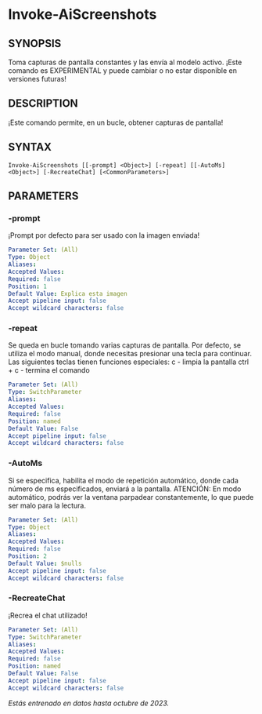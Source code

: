 ﻿---
external help file: powershai-help.xml
schema: 2.0.0
powershai: true
---

# Invoke-AiScreenshots

## SYNOPSIS <!--!= @#Synop !-->
Toma capturas de pantalla constantes y las envía al modelo activo.
¡Este comando es EXPERIMENTAL y puede cambiar o no estar disponible en versiones futuras!

## DESCRIPTION <!--!= @#Desc !-->
¡Este comando permite, en un bucle, obtener capturas de pantalla!

## SYNTAX <!--!= @#Syntax !-->

```
Invoke-AiScreenshots [[-prompt] <Object>] [-repeat] [[-AutoMs] <Object>] [-RecreateChat] [<CommonParameters>]
```

## PARAMETERS <!--!= @#Params !-->

### -prompt
¡Prompt por defecto para ser usado con la imagen enviada!

```yml
Parameter Set: (All)
Type: Object
Aliases: 
Accepted Values: 
Required: false
Position: 1
Default Value: Explica esta imagen
Accept pipeline input: false
Accept wildcard characters: false
```

### -repeat
Se queda en bucle tomando varias capturas de pantalla.
Por defecto, se utiliza el modo manual, donde necesitas presionar una tecla para continuar.
Las siguientes teclas tienen funciones especiales:
	c - limpia la pantalla 
 ctrl + c - termina el comando

```yml
Parameter Set: (All)
Type: SwitchParameter
Aliases: 
Accepted Values: 
Required: false
Position: named
Default Value: False
Accept pipeline input: false
Accept wildcard characters: false
```

### -AutoMs
Si se especifica, habilita el modo de repetición automático, donde cada número de ms especificados, enviará a la pantalla.
ATENCIÓN: En modo automático, podrás ver la ventana parpadear constantemente, lo que puede ser malo para la lectura.

```yml
Parameter Set: (All)
Type: Object
Aliases: 
Accepted Values: 
Required: false
Position: 2
Default Value: $nulls
Accept pipeline input: false
Accept wildcard characters: false
```

### -RecreateChat
¡Recrea el chat utilizado!

```yml
Parameter Set: (All)
Type: SwitchParameter
Aliases: 
Accepted Values: 
Required: false
Position: named
Default Value: False
Accept pipeline input: false
Accept wildcard characters: false
```


<!--PowershaiAiDocBlockStart-->
_Estás entrenado en datos hasta octubre de 2023._
<!--PowershaiAiDocBlockEnd-->

